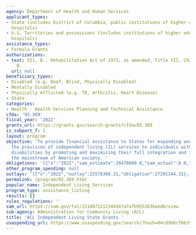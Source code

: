 ```yaml
---
agency: Department of Health and Human Services
applicant_types:
- State (includes District of Columbia, public institutions of higher education and
  hospitals)
- U.S. Territories and possessions (includes institutions of higher education and
  hospitals)
assistance_types:
- Formula Grants
authorizations:
- text: VII, B., Rehabilitation Act of 1973, as amended, Title VII, Chapter 1, Part
    B.
  url: null
beneficiary_types:
- Disabled (e.g. Deaf, Blind, Physically Disabled)
- Mentally Disabled
- Physically Afflicted (e.g. TB, Arthritis, Heart Disease)
- State
categories:
- Health - Health Services Planning and Technical Assistance
cfda: '93.369'
fiscal_year: '2022'
grants_url: https://grants.gov/search-grants?cfda=93.369
is_subpart_f: 1
layout: program
objective: 'To provide financial assistance to States for expanding and improving
  the provision of independent living (IL) services to individuals with significant
  disabilities by promoting and maximizing their full integration and inclusion into
  the mainstream of American society. '
obligations: '[{"x":"2022","sam_estimate":28478000.0,"sam_actual":0.0,"usa_spending_actual":28569757.88},{"x":"2023","sam_estimate":0.0,"sam_actual":0.0,"usa_spending_actual":24418276.68},{"x":"2024","sam_estimate":0.0,"sam_actual":0.0,"usa_spending_actual":23802032.66}]'
other_program_spending: null
outlays: '[{"x":"2022","outlay":25576308.31,"obligation":27291144.31},{"x":"2023","outlay":21689086.32,"obligation":24607142.8},{"x":"2024","outlay":8631750.98,"obligation":25403370.41}]'
permalink: /program/93.369.html
popular_name: Independent Living Services
program_type: assistance_listing
results: []
rules_regulations: ''
sam_url: https://sam.gov/fal/211d071211344347a7afb9552636aed6/view
sub-agency: Administration for Community Living (ACL)
title: 'ACL Independent Living State Grants '
usaspending_url: https://www.usaspending.gov/search/?hash=04cd966cf6639967570bc1abe326ada6
---
```

